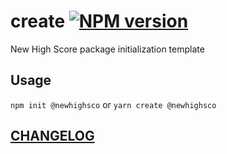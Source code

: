 # create [![NPM version](https://img.shields.io/npm/v/@newhighsco/create.svg)](https://www.npmjs.com/package/@newhighsco/create)

New High Score package initialization template

## Usage

`npm init @newhighsco` or `yarn create @newhighsco`

## [CHANGELOG](CHANGELOG.md)

